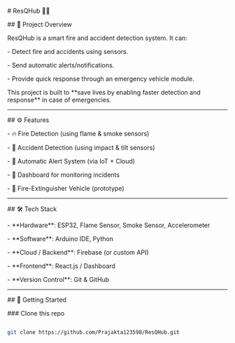 \# ResQHub 🚒🔥  



\## 📌 Project Overview  

ResQHub is a smart fire and accident detection system. It can:  

\- Detect fire and accidents using sensors.  

\- Send automatic alerts/notifications.  

\- Provide quick response through an emergency vehicle module.  



This project is built to \*\*save lives by enabling faster detection and response\*\* in case of emergencies.  



---



\## ⚙️ Features  

\- 🔥 Fire Detection (using flame \& smoke sensors)  

\- 🚗 Accident Detection (using impact \& tilt sensors)  

\- 📡 Automatic Alert System (via IoT + Cloud)  

\- 📱 Dashboard for monitoring incidents  

\- 🤖 Fire-Extinguisher Vehicle (prototype)  



---



\## 🛠️ Tech Stack  

\- \*\*Hardware\*\*: ESP32, Flame Sensor, Smoke Sensor, Accelerometer  

\- \*\*Software\*\*: Arduino IDE, Python  

\- \*\*Cloud / Backend\*\*: Firebase (or custom API)  

\- \*\*Frontend\*\*: React.js / Dashboard  

\- \*\*Version Control\*\*: Git \& GitHub  



---



\## 🚀 Getting Started  

\### Clone this repo  

```bash

git clone https://github.com/Prajakta123598/ResQHub.git



